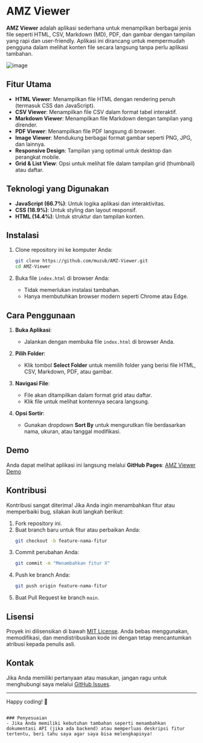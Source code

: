 
# AMZ Viewer

**AMZ Viewer** adalah aplikasi sederhana untuk menampilkan berbagai jenis file seperti HTML, CSV, Markdown (MD), PDF, dan gambar dengan tampilan yang rapi dan user-friendly. Aplikasi ini dirancang untuk mempermudah pengguna dalam melihat konten file secara langsung tanpa perlu aplikasi tambahan.

![image](https://github.com/user-attachments/assets/32fb2168-a422-4e4f-b63b-d4ab28c8db55)


## Fitur Utama

- **HTML Viewer**: Menampilkan file HTML dengan rendering penuh (termasuk CSS dan JavaScript).
- **CSV Viewer**: Menampilkan file CSV dalam format tabel interaktif.
- **Markdown Viewer**: Menampilkan file Markdown dengan tampilan yang dirender.
- **PDF Viewer**: Menampilkan file PDF langsung di browser.
- **Image Viewer**: Mendukung berbagai format gambar seperti PNG, JPG, dan lainnya.
- **Responsive Design**: Tampilan yang optimal untuk desktop dan perangkat mobile.
- **Grid & List View**: Opsi untuk melihat file dalam tampilan grid (thumbnail) atau daftar.

## Teknologi yang Digunakan

- **JavaScript (66.7%)**: Untuk logika aplikasi dan interaktivitas.
- **CSS (18.9%)**: Untuk styling dan layout responsif.
- **HTML (14.4%)**: Untuk struktur dan tampilan konten.

## Instalasi

1. Clone repository ini ke komputer Anda:
   ```bash
   git clone https://github.com/muzub/AMZ-Viewer.git
   cd AMZ-Viewer
   ```

2. Buka file `index.html` di browser Anda:
   - Tidak memerlukan instalasi tambahan.
   - Hanya membutuhkan browser modern seperti Chrome atau Edge.

## Cara Penggunaan

1. **Buka Aplikasi**:
   - Jalankan dengan membuka file `index.html` di browser Anda.

2. **Pilih Folder**:
   - Klik tombol **Select Folder** untuk memilih folder yang berisi file HTML, CSV, Markdown, PDF, atau gambar.

3. **Navigasi File**:
   - File akan ditampilkan dalam format grid atau daftar.
   - Klik file untuk melihat kontennya secara langsung.

4. **Opsi Sortir**:
   - Gunakan dropdown **Sort By** untuk mengurutkan file berdasarkan nama, ukuran, atau tanggal modifikasi.

## Demo

Anda dapat melihat aplikasi ini langsung melalui **GitHub Pages**:
[AMZ Viewer Demo](https://muzub.github.io/AMZ-Viewer)

## Kontribusi

Kontribusi sangat diterima! Jika Anda ingin menambahkan fitur atau memperbaiki bug, silakan ikuti langkah berikut:

1. Fork repository ini.
2. Buat branch baru untuk fitur atau perbaikan Anda:
   ```bash
   git checkout -b feature-nama-fitur
   ```
3. Commit perubahan Anda:
   ```bash
   git commit -m "Menambahkan fitur X"
   ```
4. Push ke branch Anda:
   ```bash
   git push origin feature-nama-fitur
   ```
5. Buat Pull Request ke branch `main`.

## Lisensi

Proyek ini dilisensikan di bawah [MIT License](LICENSE). Anda bebas menggunakan, memodifikasi, dan mendistribusikan kode ini dengan tetap mencantumkan atribusi kepada penulis asli.

## Kontak

Jika Anda memiliki pertanyaan atau masukan, jangan ragu untuk menghubungi saya melalui [GitHub Issues](https://github.com/muzub/AMZ-Viewer/issues).

---

Happy coding! 🚀
```

### Penyesuaian
- Jika Anda memiliki kebutuhan tambahan seperti menambahkan dokumentasi API (jika ada backend) atau memperluas deskripsi fitur tertentu, beri tahu saya agar saya bisa melengkapinya!
